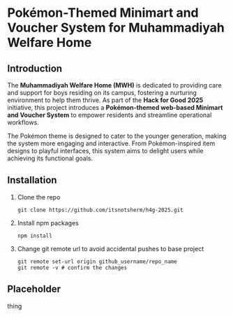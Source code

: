# Pokémon-Themed Minimart and Voucher System for Muhammadiyah Welfare Home

## Introduction
The **Muhammadiyah Welfare Home (MWH)** is dedicated to providing care and support for boys residing on its campus, fostering a nurturing environment to help them thrive. As part of the **Hack for Good 2025** initiative, this project introduces a **Pokémon-themed web-based Minimart and Voucher System** to empower residents and streamline operational workflows.

The Pokémon theme is designed to cater to the younger generation, making the system more engaging and interactive. From Pokémon-inspired item designs to playful interfaces, this system aims to delight users while achieving its functional goals.

## Installation
1. Clone the repo

   `git clone https://github.com/itsnotsherm/h4g-2025.git`

2. Install npm packages

   `npm install`

3. Change git remote url to avoid accidental pushes to base project

   ```
   git remote set-url origin github_username/repo_name
   git remote -v # confirm the changes
   ```

## Placeholder
thing

